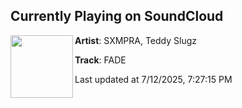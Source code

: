 ## Currently Playing on SoundCloud

[<img align="left" width="100" src="https://i1.sndcdn.com/artworks-kS5BfnjktsEc-0-t500x500.jpg">](https://soundcloud.com/sxmpra/fade)

**Artist**: SXMPRA, Teddy Slugz 

**Track**: FADE

Last updated at 7/12/2025, 7:27:15 PM
